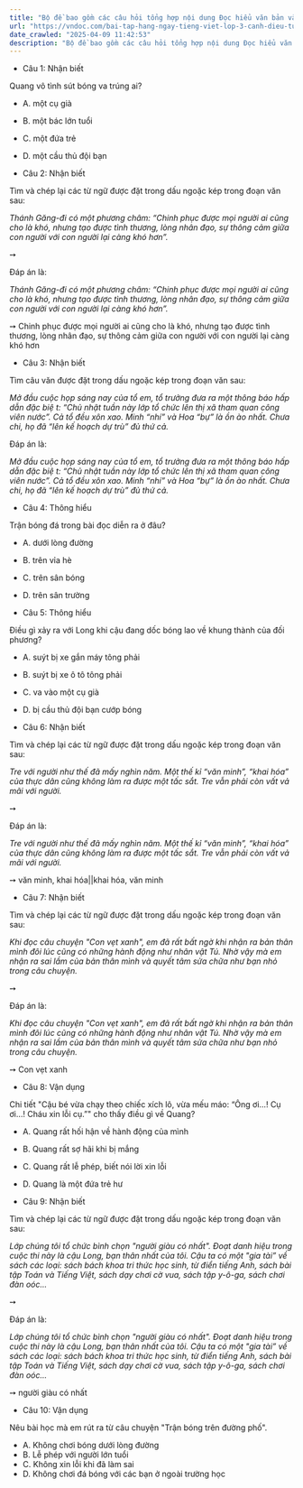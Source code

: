 ```yaml
---
title: "Bộ đề bao gồm các câu hỏi tổng hợp nội dung Đọc hiểu văn bản và Luyện từ và câu được học ở Tuần 24 trong chương trình Tiếng Việt lớp 3 Tập 2 Cánh Diều."
url: "https://vndoc.com/bai-tap-hang-ngay-tieng-viet-lop-3-canh-dieu-tuan-24-thu-2-337051"
date_crawled: "2025-04-09 11:42:53"
description: "Bộ đề bao gồm các câu hỏi tổng hợp nội dung Đọc hiểu văn bản và Luyện từ và câu được học ở Tuần 24 trong chương trình Tiếng Việt lớp 3 Tập 2 Cánh Diều."
---
```


* Câu 1:  Nhận biết

Quang vô tình sút bóng va trúng ai?

  * A. một cụ già 
  * B. một bác lớn tuổi 
  * C. một đứa trẻ 
  * D. một cầu thủ đội bạn 



* Câu 2:  Nhận biết

Tìm và chép lại các từ ngữ được đặt trong dấu ngoặc kép trong đoạn văn sau:

_Thánh Găng-đi có một phương châm: “Chinh phục được mọi người ai cũng cho là khó, nhưng tạo được tình thương, lòng nhân đạo, sự thông cảm giữa con người với con người lại càng khó hơn”._

➙ 

Đáp án là:

_Thánh Găng-đi có một phương châm: “Chinh phục được mọi người ai cũng cho là khó, nhưng tạo được tình thương, lòng nhân đạo, sự thông cảm giữa con người với con người lại càng khó hơn”._

➙ Chinh phục được mọi người ai cũng cho là khó, nhưng tạo được tình thương, lòng nhân đạo, sự thông cảm giữa con người với con người lại càng khó hơn

* Câu 3:  Nhận biết

Tìm câu văn được đặt trong dấu ngoặc kép trong đoạn văn sau:

_Mở đầu cuộc họp sáng nay của tổ em, tổ trưởng đưa ra một thông báo hấp dẫn đặc biệ t: “Chủ nhật tuần này lớp tổ chức lên thị xã tham quan công viên nước”. Cả tổ đều xôn xao. Minh “nhí” và Hoa “bự” là ồn ào nhất. Chưa chi, họ đã “lên kế hoạch dự trù” đủ thứ cả._

Đáp án là:

_Mở đầu cuộc họp sáng nay của tổ em, tổ trưởng đưa ra một thông báo hấp dẫn đặc biệ t: “Chủ nhật tuần này lớp tổ chức lên thị xã tham quan công viên nước”. Cả tổ đều xôn xao. Minh “nhí” và Hoa “bự” là ồn ào nhất. Chưa chi, họ đã “lên kế hoạch dự trù” đủ thứ cả._

* Câu 4:  Thông hiểu

Trận bóng đá trong bài đọc diễn ra ở đâu?

  * A. dưới lòng đường 
  * B. trên vỉa hè 
  * C. trên sân bóng 
  * D. trên sân trường 



* Câu 5:  Thông hiểu

Điều gì xảy ra với Long khi cậu đang dốc bóng lao về khung thành của đối phương?

  * A. suýt bị xe gắn máy tông phải 
  * B. suýt bị xe ô tô tông phải 
  * C. va vào một cụ già 
  * D. bị cầu thủ đội bạn cướp bóng 



* Câu 6:  Nhận biết

Tìm và chép lại các từ ngữ được đặt trong dấu ngoặc kép trong đoạn văn sau:

_Tre với người như thế đã mấy nghìn năm. Một thế kỉ “văn minh”, “khai hóa” của thực dân cũng không làm ra được một tấc sắt. Tre vẫn phải còn vất vả mãi với người._

➙ 

Đáp án là:

_Tre với người như thế đã mấy nghìn năm. Một thế kỉ “văn minh”, “khai hóa” của thực dân cũng không làm ra được một tấc sắt. Tre vẫn phải còn vất vả mãi với người._

➙ văn minh, khai hóa||khai hóa, văn minh

* Câu 7:  Nhận biết

Tìm và chép lại các từ ngữ được đặt trong dấu ngoặc kép trong đoạn văn sau:

_Khi đọc câu chuyện "Con vẹt xanh", em đã rất bất ngờ khi nhận ra bản thân mình đôi lúc cũng có những hành động như nhân vật Tú. Nhờ vậy mà em nhận ra sai lầm của bản thân mình và quyết tâm sửa chữa như bạn nhỏ trong câu chuyện._

➙ 

Đáp án là:

_Khi đọc câu chuyện "Con vẹt xanh", em đã rất bất ngờ khi nhận ra bản thân mình đôi lúc cũng có những hành động như nhân vật Tú. Nhờ vậy mà em nhận ra sai lầm của bản thân mình và quyết tâm sửa chữa như bạn nhỏ trong câu chuyện._

➙ Con vẹt xanh

* Câu 8:  Vận dụng

Chi tiết "Cậu bé vừa chạy theo chiếc xích lô, vừa mếu máo: “Ông ơi…! Cụ ơi…! Cháu xin lỗi cụ.”" cho thấy điều gì về Quang?

  * A. Quang rất hối hận về hành động của mình 
  * B. Quang rất sợ hãi khi bị mắng 
  * C. Quang rất lễ phép, biết nói lời xin lỗi 
  * D. Quang là một đứa trẻ hư 



* Câu 9:  Nhận biết

Tìm và chép lại các từ ngữ được đặt trong dấu ngoặc kép trong đoạn văn sau:

_Lớp chúng tôi tổ chức bình chọn "người giàu có nhất". Đoạt danh hiệu trong cuộc thi này là cậu Long, bạn thân nhất của tôi. Cậu ta có một "gia tài” về sách các loại: sách bách khoa tri thức học sinh, từ điển tiếng Anh, sách bài tập Toán và Tiếng Việt, sách dạy chơi cờ vua, sách tập y-ô-ga, sách chơi đàn oóc..._

➙ 

Đáp án là:

_Lớp chúng tôi tổ chức bình chọn "người giàu có nhất". Đoạt danh hiệu trong cuộc thi này là cậu Long, bạn thân nhất của tôi. Cậu ta có một "gia tài” về sách các loại: sách bách khoa tri thức học sinh, từ điển tiếng Anh, sách bài tập Toán và Tiếng Việt, sách dạy chơi cờ vua, sách tập y-ô-ga, sách chơi đàn oóc..._

➙ người giàu có nhất

* Câu 10:  Vận dụng

Nêu bài học mà em rút ra từ câu chuyện "Trận bóng trên đường phố".

  * A. Không chơi bóng dưới lòng đường 
  * B. Lễ phép với người lớn tuổi 
  * C. Không xin lỗi khi đã làm sai 
  * D. Không chơi đá bóng với các bạn ở ngoài trường học 


